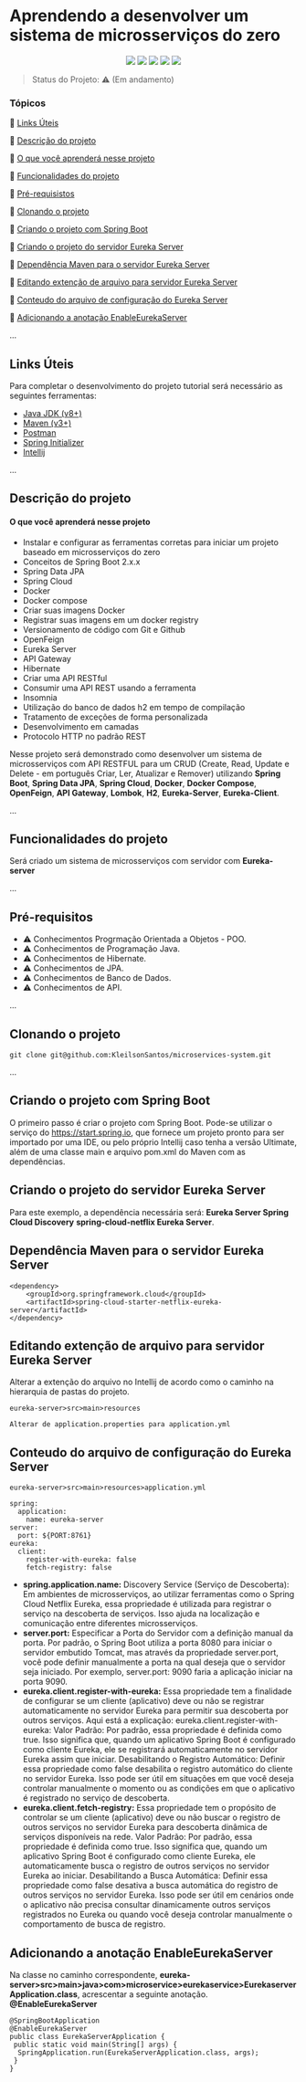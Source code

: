 # Aprendendo a desenvolver um sistema de microsserviços do zero

<p align="center">
<img src="https://img.shields.io/static/v1?label=java&message=Programming%20languages&color=red&style=for-the-badge&logo=JAVA"/>
<img src="https://img.shields.io/static/v1?label=spring%20boot&message=Framework&color=green&style=for-the-badge&logo=SPRING%20BOOT"/>
<img src="https://img.shields.io/static/v1?label=maven&message=Apache%20Maven%20Project&color=pink&style=for-the-badge&logo=MAVEN"/>
<img src="http://img.shields.io/static/v1?label=License&message=MIT&color=green&style=for-the-badge&logo=LICENSE"/>
<img src="http://img.shields.io/static/v1?label=STATUS&message=EM andamento&color=purple&style=for-the-badge&logo=FINALIZADO"/>
 </p>

<!-- > Status do Projeto: :heavy_check_mark: :warning: (Finalizado) -->
> Status do Projeto: :warning: (Em andamento)

### Tópicos

:small_blue_diamond: [Links Úteis](#links-úteis)

:small_blue_diamond: [Descrição do projeto](#descrição-do-projeto)

:small_blue_diamond: [O que você aprenderá nesse projeto](#o-que-você-aprenderá-nesse-projeto)

:small_blue_diamond: [Funcionalidades do projeto](#funcionalidades-do-projeto)

:small_blue_diamond: [Pré-requisistos](#pré-requisitos)

:small_blue_diamond: [Clonando o projeto](#clonando-o-projeto)

:small_blue_diamond: [Criando o projeto com Spring Boot](#criando-o-projeto-com-spring-boot)

:small_blue_diamond: [Criando o projeto do servidor Eureka Server](#criando-o-projeto-do-servidor-eureka-server)

:small_blue_diamond: [Dependência Maven para o servidor Eureka Server](#dependência-maven-para-o-servidor-eureka-server)

:small_blue_diamond: [Editando extenção de arquivo para servidor Eureka Server](#editando-extenção-de-arquivo-para-servidor-eureka-server)

:small_blue_diamond: [Conteudo do arquivo de configuração do Eureka Server](#conteudo-do-arquivo-de-configuração-do-eureka-server)

:small_blue_diamond: [Adicionando a anotação EnableEurekaServer](#adicionando-a-anotação-enableeurekaserver)

...

## Links Úteis

Para completar o desenvolvimento do projeto tutorial será necessário as seguintes ferramentas:

- [Java JDK (v8+)](https://www.oracle.com/technetwork/java/javase/downloads/index.html)
- [Maven (v3+)](https://maven.apache.org/download.cgi)
- [Postman](https://www.getpostman.com)
- [Spring Initializer](https://start.spring.io/)
- [Intellij](https://www.jetbrains.com/idea/download/?section=linux)

...

## Descrição do projeto

#### O que você aprenderá nesse projeto

- Instalar e configurar as ferramentas corretas para iniciar um projeto baseado em microsserviços do zero
- Conceitos de Spring Boot 2.x.x
- Spring Data JPA
- Spring Cloud
- Docker
- Docker compose
- Criar suas imagens Docker
- Registrar suas imagens em um docker registry
- Versionamento de código com Git e Github
- OpenFeign
- Eureka Server
- API Gateway
- Hibernate
- Criar uma API RESTful
- Consumir uma API REST usando a ferramenta
- Insomnia
- Utilização do banco de dados h2 em tempo de compilação
- Tratamento de exceções de forma personalizada
- Desenvolvimento em camadas
- Protocolo HTTP no padrão REST

Nesse projeto será demonstrado como desenvolver um sistema de microsserviços com API RESTFUL para um CRUD (Create, Read, Update e Delete - em português Criar, Ler, Atualizar e Remover) utilizando **Spring Boot**, **Spring Data JPA**, **Spring Cloud**, **Docker**, **Docker Compose**, **OpenFeign**, **API Gateway**, **Lombok**, **H2**, **Eureka-Server**, **Eureka-Client**.

...

## Funcionalidades do projeto

Será criado um sistema de microsserviços com servidor com **Eureka-server**

...

## Pré-requisitos

- :warning: Conhecimentos Progrmação Orientada a Objetos - POO.
- :warning: Conhecimentos de Programação Java.
- :warning: Conhecimentos de Hibernate.
- :warning: Conhecimentos de JPA.
- :warning: Conhecimentos de Banco de Dados.
- :warning: Conhecimentos de API.

...

## Clonando o projeto

```
git clone git@github.com:KleilsonSantos/microservices-system.git
```

...

## Criando o projeto com Spring Boot

O primeiro passo é criar o projeto com Spring Boot. Pode-se utilizar o serviço do <https://start.spring.io>, que fornece um projeto pronto para ser importado por uma IDE, ou pelo próprio Intellij caso tenha a versão Ultimate, além de uma classe main e arquivo pom.xml do Maven com as dependências.

## Criando o projeto do servidor Eureka Server

Para este exemplo, a dependência necessária será:
**Eureka Server Spring Cloud Discovery**
**spring-cloud-netflix Eureka Server**.

## Dependência Maven para o servidor Eureka Server

```
<dependency>
    <groupId>org.springframework.cloud</groupId>
    <artifactId>spring-cloud-starter-netflix-eureka-server</artifactId>
</dependency>
```

## Editando extenção de arquivo para servidor Eureka Server

Alterar a extenção do arquivo no Intellij de acordo como o caminho na hierarquia de pastas do projeto.

```
eureka-server>src>main>resources

Alterar de application.properties para application.yml
```

## Conteudo do arquivo de configuração do Eureka Server
```
eureka-server>src>main>resources>application.yml
```
```
spring:
  application:
    name: eureka-server
server:
  port: ${PORT:8761}
eureka:
  client:
    register-with-eureka: false
    fetch-registry: false
```

- **spring.application.name:**
Discovery Service (Serviço de Descoberta): Em ambientes de microsserviços, ao utilizar ferramentas como o Spring Cloud Netflix Eureka, essa propriedade é utilizada para registrar o serviço na descoberta de serviços. Isso ajuda na localização e comunicação entre diferentes microsserviços.
- **server.port:**
Especificar a Porta do Servidor com a definição manual da porta. Por padrão, o Spring Boot utiliza a porta 8080 para iniciar o servidor embutido Tomcat, mas através da propriedade server.port, você pode definir manualmente a porta na qual deseja que o servidor seja iniciado.
Por exemplo, server.port: 9090 faria a aplicação iniciar na porta 9090.
- **eureka.client.register-with-eureka:**
Essa propriedade tem a finalidade de configurar se um cliente (aplicativo) deve ou não se registrar automaticamente no servidor Eureka para permitir sua descoberta por outros serviços. Aqui está a explicação:
eureka.client.register-with-eureka:
Valor Padrão: Por padrão, essa propriedade é definida como true. Isso significa que, quando um aplicativo Spring Boot é configurado como cliente Eureka, ele se registrará automaticamente no servidor Eureka assim que iniciar.
Desabilitando o Registro Automático: Definir essa propriedade como false desabilita o registro automático do cliente no servidor Eureka. Isso pode ser útil em situações em que você deseja controlar manualmente o momento ou as condições em que o aplicativo é registrado no serviço de descoberta.
- **eureka.client.fetch-registry:**
Essa propriedade tem o propósito de controlar se um cliente (aplicativo) deve ou não buscar o registro de outros serviços no servidor Eureka para descoberta dinâmica de serviços disponíveis na rede.
Valor Padrão: Por padrão, essa propriedade é definida como true. Isso significa que, quando um aplicativo Spring Boot é configurado como cliente Eureka, ele automaticamente busca o registro de outros serviços no servidor Eureka ao iniciar.
Desabilitando a Busca Automática: Definir essa propriedade como false desativa a busca automática do registro de outros serviços no servidor Eureka. Isso pode ser útil em cenários onde o aplicativo não precisa consultar dinamicamente outros serviços registrados no Eureka ou quando você deseja controlar manualmente o comportamento de busca de registro.

## Adicionando a anotação EnableEurekaServer

Na classe no caminho correspondente, **eureka-server>src>main>java>com>microservice>eurekaservice>EurekaserverApplication.class**, acrescentar a seguinte anotação. **@EnableEurekaServer**

```
@SpringBootApplication
@EnableEurekaServer
public class EurekaServerApplication {
 public static void main(String[] args) {
  SpringApplication.run(EurekaServerApplication.class, args);
 }
}
```
